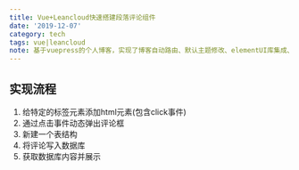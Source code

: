 ```yaml
---
title: Vue+Leancloud快速搭建段落评论组件
date: '2019-12-07'
category: tech
tags: vue|leancloud
note: 基于vuepress的个人博客，实现了博客自动路由、默认主题修改、elementUI库集成、mp3背景播放、标签墙、评论功能
---
```

## 实现流程
1. 给特定的标签元素添加html元素(包含click事件)
2. 通过点击事件动态弹出评论框
3. 新建一个表结构
4. 将评论写入数据库
5. 获取数据库内容并展示


